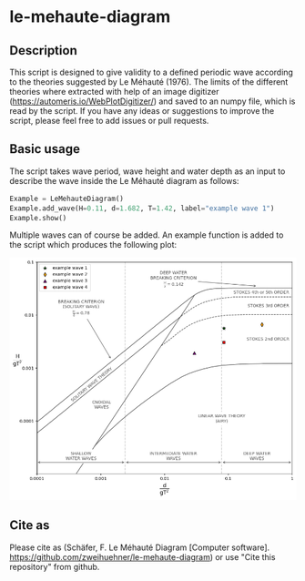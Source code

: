 # le-mehaute-diagram

## Description 

This script is designed to give validity to a defined periodic wave according to the theories suggested by Le Méhauté (1976).
The limits of the different theories where extracted with help of an image digitizer (https://automeris.io/WebPlotDigitizer/) and saved to an numpy file, which is read by the script. 
If you have any ideas or suggestions to improve the script, please feel free to add issues or pull requests. 


## Basic usage

The script takes wave period, wave height and water depth as an input to describe the wave inside the Le Méhauté diagram as follows:

```python
Example = LeMehauteDiagram()
Example.add_wave(H=0.11, d=1.682, T=1.42, label="example wave 1") 
Example.show()
```

Multiple waves can of course be added. An example function is added to the script which produces the following plot:

<img src="Example_Diagram.png" alt="Le Mehaute Diagra" width="600"/>


## Cite as

Please cite as (Schäfer, F. Le Méhauté Diagram [Computer software]. https://github.com/zweihuehner/le-mehaute-diagram) or use "Cite this repository" from github.

